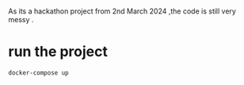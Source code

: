 # 
As its a hackathon project from 2nd March 2024 ,the code is still very messy .


# run the project 
```
docker-compose up 
```
